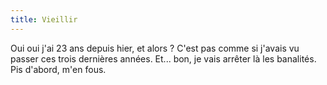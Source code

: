 ```yaml
---
title: Vieillir
---
```


Oui oui j'ai 23 ans depuis hier, et alors ? C'est pas comme si j'avais vu
passer ces trois dernières années. Et... bon, je vais arrêter là les
banalités. Pis d'abord, m'en fous.

